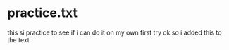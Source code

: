 # practice.txt
this si practice to see if i can do it on my own first try
ok so i added this to the text 